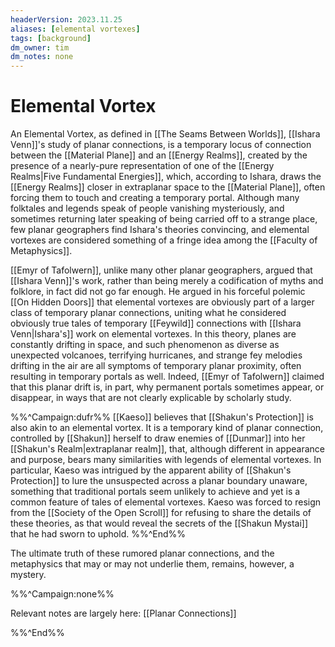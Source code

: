 ```yaml
---
headerVersion: 2023.11.25
aliases: [elemental vortexes]
tags: [background]
dm_owner: tim
dm_notes: none
---
```

# Elemental Vortex

An Elemental Vortex, as defined in [[The Seams Between Worlds]], [[Ishara Venn]]'s study of planar connections, is a temporary locus of connection between the [[Material Plane]] and an [[Energy Realms]], created by the presence of a nearly-pure representation of one of the [[Energy Realms|Five Fundamental Energies]], which, according to Ishara, draws the [[Energy Realms]] closer in extraplanar space to the [[Material Plane]], often forcing them to touch and creating a temporary portal. Although many folktales and legends speak of people vanishing mysteriously, and sometimes returning later speaking of being carried off to a strange place, few planar geographers find Ishara's theories convincing, and elemental vortexes are considered something of a fringe idea among the [[Faculty of Metaphysics]]. 

[[Emyr of Tafolwern]], unlike many other planar geographers, argued that [[Ishara Venn]]'s work, rather than being merely a codification of myths and folklore, in fact did not go far enough. He argued in his forceful polemic [[On Hidden Doors]] that elemental vortexes are obviously part of a larger class of temporary planar connections, uniting what he considered obviously true tales of temporary [[Feywild]] connections with [[Ishara Venn|Ishara's]] work on elemental vortexes. In this theory, planes are constantly drifting in space, and such phenomenon as diverse as unexpected volcanoes, terrifying hurricanes, and strange fey melodies drifting in the air are all symptoms of temporary planar proximity, often resulting in temporary portals as well. Indeed, [[Emyr of Tafolwern]] claimed that this planar drift is, in part, why permanent portals sometimes appear, or disappear, in ways that are not clearly explicable by scholarly study. 

%%^Campaign:dufr%%
[[Kaeso]] believes that [[Shakun's Protection]] is also akin to an elemental vortex. It is a temporary kind of planar connection, controlled by [[Shakun]] herself to draw enemies of [[Dunmar]] into her [[Shakun's Realm|extraplanar realm]], that, although different in appearance and purpose, bears many similarities with legends of elemental vortexes. In particular, Kaeso was intrigued by the apparent ability of [[Shakun's Protection]] to lure the unsuspected across a planar boundary unaware, something that traditional portals seem unlikely to achieve and yet is a common feature of tales of elemental vortexes. Kaeso was forced to resign from the [[Society of the Open Scroll]] for refusing to share the details of these theories, as that would reveal the secrets of the [[Shakun Mystai]] that he had sworn to uphold. 
%%^End%%

The ultimate truth of these rumored planar connections, and the metaphysics that may or may not underlie them, remains, however, a mystery.

%%^Campaign:none%%

Relevant notes are largely here: [[Planar Connections]]

%%^End%%